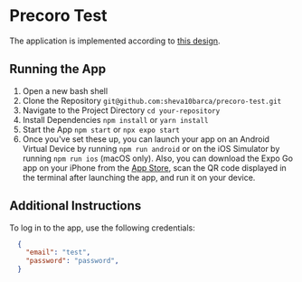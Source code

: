 # Precoro Test

The application is implemented according to [this design](https://www.figma.com/file/As32S09q0rMeXwtdoZXveW/Precoro-React-Native-test-task?type=design&node-id=0-1&mode=design&t=JzjbyJUmG0CG8Dua-0).

## Running the App

1. Open a new bash shell
2. Clone the Repository ```git@github.com:sheva10barca/precoro-test.git```
3. Navigate to the Project Directory ```cd your-repository```
4. Install Dependencies ```npm install``` or ```yarn install```
5. Start the App ```npm start``` or ```npx expo start```
6. Once you've set these up, you can launch your app on an Android Virtual Device by running ```npm run android``` or on the iOS Simulator by running ```npm run ios``` (macOS only). Also, you can download the Expo Go app on your iPhone from the [App Store](https://apps.apple.com/us/app/expo-go/id982107779), scan the QR code displayed in the terminal after launching the app, and run it on your device.
   

## Additional Instructions

To log in to the app, use the following credentials:
```json
  {
    "email": "test",
    "password": "password",
  }
```
